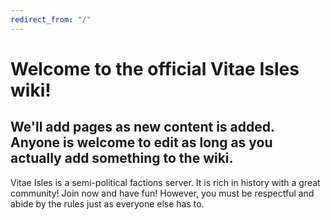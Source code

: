 ```yaml
---
redirect_from: "/"
---
```


# Welcome to the official Vitae Isles wiki!   
## We'll add pages as new content is added. Anyone is welcome to edit as long as you actually add something to the wiki.   

Vitae Isles is a semi-political factions server. It is rich in history with a great community! Join now and have fun! However, you must be respectful and abide by the rules just as everyone else has to.   
